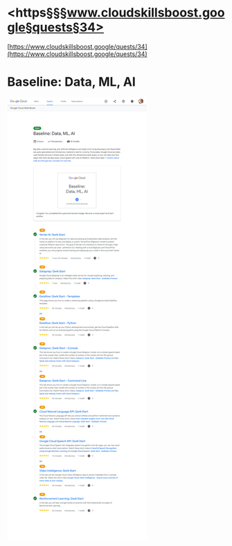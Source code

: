 # <https§§§www.cloudskillsboost.google§quests§34>

[https://www.cloudskillsboost.google/quests/34](https://www.cloudskillsboost.google/quests/34)


# Baseline: Data, ML, AI


 ![1687534055751.png](./1687534055751.png)
